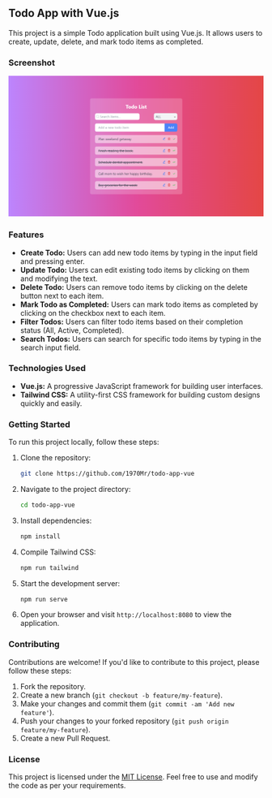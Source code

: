 ## Todo App with Vue.js

This project is a simple Todo application built using Vue.js. It allows users to create, update, delete, and mark todo items as completed.

### Screenshot

![Todo App Screenshot](/screenshots/todo-app-screenshot3.png)

### Features

- **Create Todo:** Users can add new todo items by typing in the input field and pressing enter.
- **Update Todo:** Users can edit existing todo items by clicking on them and modifying the text.
- **Delete Todo:** Users can remove todo items by clicking on the delete button next to each item.
- **Mark Todo as Completed:** Users can mark todo items as completed by clicking on the checkbox next to each item.
- **Filter Todos:** Users can filter todo items based on their completion status (All, Active, Completed).
- **Search Todos:** Users can search for specific todo items by typing in the search input field.

### Technologies Used

- **Vue.js:** A progressive JavaScript framework for building user interfaces.
- **Tailwind CSS:** A utility-first CSS framework for building custom designs quickly and easily.

### Getting Started

To run this project locally, follow these steps:

1. Clone the repository:

   ```bash
   git clone https://github.com/1970Mr/todo-app-vue
   ```

2. Navigate to the project directory:

   ```bash
   cd todo-app-vue
   ```

3. Install dependencies:

   ```bash
   npm install
   ```

4. Compile Tailwind CSS:

   ```bash
   npm run tailwind
   ```

5. Start the development server:

   ```bash
   npm run serve
   ```

6. Open your browser and visit `http://localhost:8080` to view the application.

### Contributing

Contributions are welcome! If you'd like to contribute to this project, please follow these steps:

1. Fork the repository.
2. Create a new branch (`git checkout -b feature/my-feature`).
3. Make your changes and commit them (`git commit -am 'Add new feature'`).
4. Push your changes to your forked repository (`git push origin feature/my-feature`).
5. Create a new Pull Request.

### License

This project is licensed under the [MIT License](LICENSE). Feel free to use and modify the code as per your requirements.
